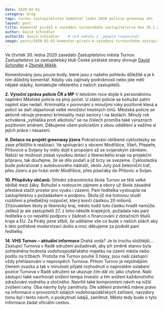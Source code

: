```yaml
---
date: 2020-02-01
category: blog
tags: turnov zastupitelstvo komentář leden 2020 policie greenway vhs
layout: post
title: Komentář pirátů k zasedání turnovského zastupitelstva dne 30.1.2020
author: David Schindler
authorId: david.schindler    # uid nekoho z _people (nepoviné)
image: posts/2020-02-01-komentar-piratu-k-zasedani-turnovskeho-zastupitelstva-dne-30012020.jpg
---
```


Ve čtvrtek 30. ledna 2020 zasedalo Zastupitelstvo města Turnov. Zastupitelstvo za zastupitelský klub České pirátské strany shrnuje [David Schindler](/lide/david-schindler) a [Zbyněk Miklík](/lide/zbynek-miklik).

Komentovány jsou pouze body, které jsou z našeho pohledu důležité a je k nim důležitý komentář. Kdyby vás zajímaly podrobnosti nebo jste měli nějaké otázky, kontaktujte některého z našich zastupitelů.

**2. Výroční zpráva policie ČR a MP**
V letošním roce dojde k personálnímu naplnění Městské policie na plný počet. U státní policie se bohužel zatím naplnit stav nedaří. Kriminalita v porovnání s minulými roky pozitivně klesá a policii se daří objasňovat velké množství trestných činů. Městská policie se aktivně věnuje prevenci kriminality mezi seniory i na školách. Minulý rok schválená „vyhláška proti alkoholu“ se na číslech promítla také výrazných pozitivním směrem. Děkujeme všem policistům z obou oddělení a važíme si jejich práce i nasazení. 

**9. Dotace na projekt greenway jizera**
Pokračování oblíbené cyklostezky se zase přiblížilo k realizaci. Ve spolupráci s obcemi Modřišice, Všeň, Přepeře, Příšovice a Svijany by mělo dojít k propojení až se svijanským zámkem. Nabízí se možnost získat vysokou dotaci z libereckého kraje na projekční přípravu, tak doufejme, že se dílo podaří a již brzy se svezeme. 
Cyklostezka bude pokračovat z autobusového nádraží, okolo Juty pod železniční trať, přes Jizeru a po hrázi směr Modřišice, přes písečáky do Příšovic a Svijan. 

**10. Příspěvky občanů:**
Střední zdravotnická škola Turnov se těší velké oblibě mezi žáky. Bohužel s rostoucím zájmem a obory už škole zásadně přestává stačit prostor pro výuku i zázemí. Paní ředitelka vystoupila na zastupitelstvu s požadavkem o podporu. Škola již má hotovou studii rozšíření a předběžný rozpočet, který končí částkou 20 milionů. Zřizovatelem školy je liberecký kraj, město tudíž tuto částku hradit nemůže. Jelikož je ale zastupitelů 27, z toho několik krajských, požádala nás paní ředitelka o co největší podporu v žádosti o financování z dotačních titulů kraje a EU. Za Piráty jsme slíbili, že uděláme vše co bude v našich silách aby k této potřebné modernizaci došlo a moc děkujeme za podnět paní ředitelky. 

**14. VHS Turnov – aktuální informace**
Drahá voda? Je to trochu složitější… 
Zástupci Turnova v Radě sdružení požadovali, aby při změně stanov byla zohledněna hodnota vodohospodářského majetku na území města nebo podílu na tržbách. Protože má Turnov pouhé 3 hlasy, jsou naši zástupci vždy přehlasováni v neprospěch Turnova. Přitom Turnov je nejsilnějším členem svazku a tak v minulosti přijaté rozhodnutí o naprostém oslabení pozice Turnova v Radě sdružení se ukazuje čím dál víc jako chybné. 
Naši zástupci také navrhovali snížení tempa investic a tím snížení každoročního zdražování vodného a stočného. Navrhli také kompromisní návrh na nižší zvýšení ceny. Oba návrhy byly zamítnuty. 
Dle sdělení právníků máme právo na informace o provozních údajích vodohospodářských zařízení, navzdory tomu byl i tento návrh, o poskytnutí údajů, zamítnut. 
Město tedy bude o tyto informace žádat oficiální cestou. 
